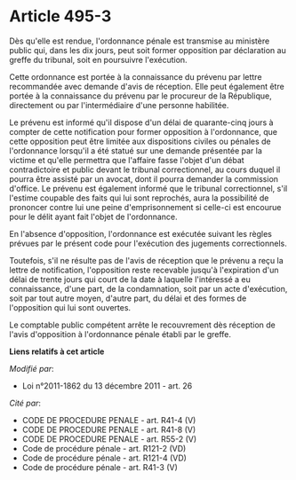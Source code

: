 # Article 495-3

Dès qu'elle est rendue, l'ordonnance pénale est transmise au ministère public qui, dans les dix jours, peut soit former
opposition par déclaration au greffe du tribunal, soit en poursuivre l'exécution.

Cette ordonnance est portée à la connaissance du prévenu par lettre recommandée avec demande d'avis de réception. Elle peut
également être portée à la connaissance du prévenu par le procureur de la République, directement ou par l'intermédiaire
d'une personne habilitée.

Le prévenu est informé qu'il dispose d'un délai de quarante-cinq jours à compter de cette notification pour former opposition
à l'ordonnance, que cette opposition peut être limitée aux dispositions civiles ou pénales de l'ordonnance lorsqu'il a été
statué sur une demande présentée par la victime et qu'elle permettra que l'affaire fasse l'objet d'un débat contradictoire et
public devant le tribunal correctionnel, au cours duquel il pourra être assisté par un avocat, dont il pourra demander la
commission d'office. Le prévenu est également informé que le tribunal correctionnel, s'il l'estime coupable des faits qui lui
sont reprochés, aura la possibilité de prononcer contre lui une peine d'emprisonnement si celle-ci est encourue pour le délit
ayant fait l'objet de l'ordonnance.

En l'absence d'opposition, l'ordonnance est exécutée suivant les règles prévues par le présent code pour l'exécution des
jugements correctionnels.

Toutefois, s'il ne résulte pas de l'avis de réception que le prévenu a reçu la lettre de notification, l'opposition reste
recevable jusqu'à l'expiration d'un délai de trente jours qui court de la date à laquelle l'intéressé a eu connaissance,
d'une part, de la condamnation, soit par un acte d'exécution, soit par tout autre moyen, d'autre part, du délai et des formes
de l'opposition qui lui sont ouvertes.

Le comptable public compétent arrête le recouvrement dès réception de l'avis d'opposition à l'ordonnance pénale établi par le
greffe.

**Liens relatifs à cet article**

_Modifié par_:

  - Loi n°2011-1862 du 13 décembre 2011 - art. 26

_Cité par_:

  - CODE DE PROCEDURE PENALE - art. R41-4 (V)
  - CODE DE PROCEDURE PENALE - art. R41-8 (V)
  - CODE DE PROCEDURE PENALE - art. R55-2 (V)
  - Code de procédure pénale - art. R121-2 (VD)
  - Code de procédure pénale - art. R121-4 (VD)
  - Code de procédure pénale - art. R41-3 (V)
